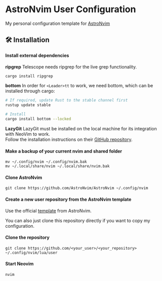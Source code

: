# AstroNvim User Configuration

My personal configuration template for [AstroNvim](https://github.com/AstroNvim/AstroNvim)

## 🛠️ Installation

#### Install external dependencies

**ripgrep**
Telescope needs ripgrep for the live grep functionality.

```bash
cargo install ripgrep
```

**bottom**
In order for `<Leader>tt` to work, we need bottom, which can be installed through cargo:

```bash
# If required, update Rust to the stable channel first
rustup update stable

# Install
cargo install bottom --locked
```

**LazyGit**
LazyGit must be installed on the local machine for its integration with NeoVim to work.  
Follow the installation instructions on their [GitHub repository](https://github.com/jesseduffield/lazygit).

#### Make a backup of your current nvim and shared folder

```shell
mv ~/.config/nvim ~/.config/nvim.bak
mv ~/.local/share/nvim ~/.local/share/nvim.bak
```

#### Clone AstroNvim

```shell
git clone https://github.com/AstroNvim/AstroNvim ~/.config/nvim
```

#### Create a new user repository from the AstroNvim template

Use the official [template](https://github.com/AstroNvim/user_example) from AstroNvim.

You can also just clone this repository directly if you want to copy my configuration.

#### Clone the repository

```shell
git clone https://github.com/<your_user>/<your_repository> ~/.config/nvim/lua/user
```

#### Start Neovim

```shell
nvim
```
